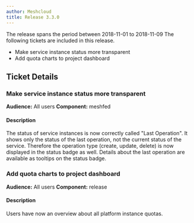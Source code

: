 ```yaml
---
author: Meshcloud
title: Release 3.3.0
---
```


The release spans the period between 2018-11-01 to 2018-11-09
The following tickets are included in this release.
* Make service instance status more transparent
* Add quota charts to project dashboard
<!--truncate-->

## Ticket Details
### Make service instance status more transparent
**Audience:** All users **Component:** meshfed

#### Description
The status of service instances is now correctly called "Last Operation". It shows only the status of the last operation, not the current status of the service. Therefore the operation type (create, update, delete) is now displayed in the status badge as well. Details about the last operation are available as tooltips on the status badge.

### Add quota charts to project dashboard
**Audience:** All users **Component:** release

#### Description
Users have now an overview about all platform instance quotas.

